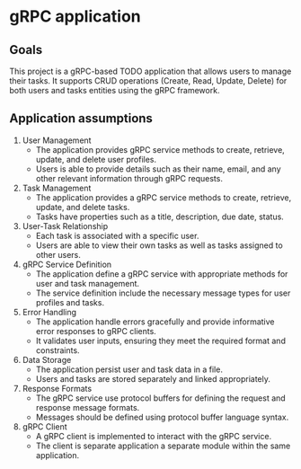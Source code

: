 # gRPC application

## Goals

This project is a gRPC-based TODO application that allows users to manage their tasks. It supports CRUD operations (Create, Read, Update, Delete) for both users and tasks entities using the gRPC framework.

## Application assumptions

1. User Management
    - The application provides gRPC service methods to create, retrieve, update, and delete user profiles.
    - Users is able to provide details such as their name, email, and any other relevant information through gRPC requests.
2. Task Management
    - The application provides a gRPC service methods to create, retrieve, update, and delete tasks.
    - Tasks have properties such as a title, description, due date, status.
3. User-Task Relationship
    - Each task is associated with a specific user.
    - Users are able to view their own tasks as well as tasks assigned to other users.
4. gRPC Service Definition
    - The application define a gRPC service with appropriate methods for user and task management.
    - The service definition include the necessary message types for user profiles and tasks.
5. Error Handling
    - The application handle errors gracefully and provide informative error responses to gRPC clients.
    - It validates user inputs, ensuring they meet the required format and constraints.
6. Data Storage
    - The application persist user and task data in a file.
    - Users and tasks are stored separately and linked appropriately.
7. Response Formats
    - The gRPC service use protocol buffers for defining the request and response message formats.
    - Messages should be defined using protocol buffer language syntax.
8. gRPC Client
    - A gRPC client is implemented to interact with the gRPC service.
    - The client is separate application a separate module within the same application.
